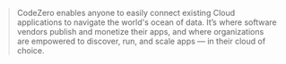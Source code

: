 > CodeZero enables anyone to easily connect existing Cloud applications to navigate the world's ocean of data. It’s where software vendors publish and monetize their apps, and where organizations are empowered to discover, run, and scale apps — in their cloud of choice.